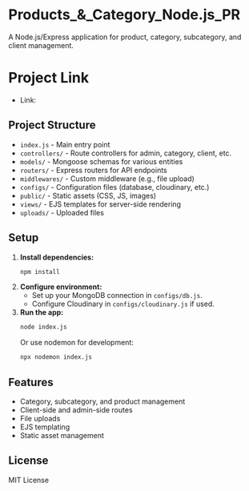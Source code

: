 # Products_&_Category_Node.js_PR

A Node.js/Express application for product, category, subcategory, and client management.

# Project Link

- Link: 

## Project Structure

- `index.js` - Main entry point
- `controllers/` - Route controllers for admin, category, client, etc.
- `models/` - Mongoose schemas for various entities
- `routers/` - Express routers for API endpoints
- `middlewares/` - Custom middleware (e.g., file upload)
- `configs/` - Configuration files (database, cloudinary, etc.)
- `public/` - Static assets (CSS, JS, images)
- `views/` - EJS templates for server-side rendering
- `uploads/` - Uploaded files

## Setup

1. **Install dependencies:**
   ```sh
   npm install
   ```
2. **Configure environment:**
   - Set up your MongoDB connection in `configs/db.js`.
   - Configure Cloudinary in `configs/cloudinary.js` if used.
3. **Run the app:**
   ```sh
   node index.js
   ```
   Or use nodemon for development:
   ```sh
   npx nodemon index.js
   ```

## Features
- Category, subcategory, and product management
- Client-side and admin-side routes
- File uploads
- EJS templating
- Static asset management

## License

MIT License